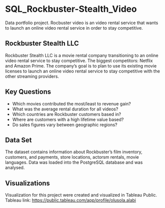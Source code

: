 # SQL_Rockbuster-Stealth_Video
Data portfolio project. Rocbuster video is an video rental service that wants to launch an online video rental service in order to stay  competitive.

## Rockbuster Stealth LLC

Rockbuster Stealth LLC is a  movie rental company transitioning to an online video rental service to stay competitive. The biggest competitors: Netflix  and Amazon Prime. The company’s goal is to plan to use its existing movie licenses to launch an online video rental service to stay competitive with the other streaming providers.

## Key Questions
- Which movies contributed the most/least to revenue gain?
- What was the average rental duration for all videos?
- Which countries are Rockbuster customers based in?
- Where are customers with a high lifetime value based?
- Do sales figures vary between geographic regions?

## Data Set
The dataset contains information about Rockbuster’s film inventory, customers, and payments, store locations, actorsm rentals, movie languages. Data was loaded into  the  PostgreSQL database and was analysed.

## Visualizations

Visualization for this project were created and visualized in Tableau Public. Tableau link: https://public.tableau.com/app/profile/olusola.alabi
